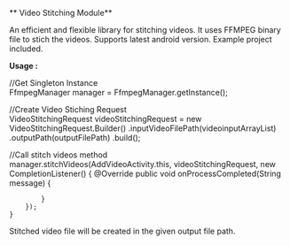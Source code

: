 ** Video Stitching Module**

An efficient and flexible library for stitching videos. It uses FFMPEG binary file to stich the videos.
Supports latest android version. Example project included. 

**Usage :**

//Get Singleton Instance  
FfmpegManager manager = FfmpegManager.getInstance();
 
 //Create Video Stiching Request  
 VideoStitchingRequest videoStitchingRequest = new VideoStitchingRequest.Builder()
                                                .inputVideoFilePath(videoinputArrayList)
                                                .outputPath(outputFilePath)
                                                .build();

//Call stitch videos method  
 manager.stitchVideos(AddVideoActivity.this, videoStitchingRequest, new CompletionListener() {
            @Override
            public void onProcessCompleted(String message) {
               
            }
        });
    }
    
    
Stitched video file will be created in the given output file path.
